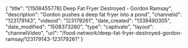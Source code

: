 {
    "title": "[1508455778] Deep Fat Fryer Destroyed - Gordon Ramsay",
    "description": "Gordon pushes a deep fat fryer into a pond",
    "channelid": "123179143",
    "videoid": "123179261",
    "date_created": "1339490305",
    "date_modified": "1508373260",
    "type": "captivate",
    "layout": "channelVideo",
    "url": "\/food-network\/deep-fat-fryer-destroyed-gordon-ramsay\/123179143-123179261"
}